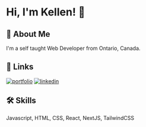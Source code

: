 # Hi, I'm Kellen! 👋

  
## 🚀 About Me
I'm a self taught Web Developer from Ontario, Canada.

  
## 🔗 Links
[![portfolio](https://img.shields.io/badge/my_portfolio-000?style=for-the-badge&logo=ko-fi&logoColor=white)](https://kellenwiltshire.com/)
[![linkedin](https://img.shields.io/badge/linkedin-0A66C2?style=for-the-badge&logo=linkedin&logoColor=white)](https://www.linkedin.com/in/kellenwiltshire)

  
## 🛠 Skills
Javascript, HTML, CSS, React, NextJS, TailwindCSS
